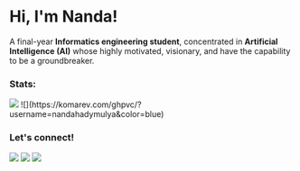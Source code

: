 # Hi, I'm Nanda!

A final-year **Informatics engineering student**, concentrated in **Artificial Intelligence (AI)** whose highly motivated, visionary, and have the capability to be a groundbreaker.

### Stats:
<p>
    <img src="https://github-readme-stats.vercel.app/api?username=nandahadymulya&hide=contribs,prs&show_icons=true&hide_border=true&title_color=000" />
    ![](https://komarev.com/ghpvc/?username=nandahadymulya&color=blue)
    <!--     <img src="https://github-readme-stats.vercel.app/api/top-langs/?username=nandahadymulya&layout=compact" height=150 /> -->
</p>

### Let's connect!
<p>
<!--     <a href="https://bagusfe.id" target="blank"><img src="https://img.shields.io/badge/Website-https://bagusfe.com-green?" /></a> -->
    <a href="https://linkedin.com/in/nandahadymulya" target="blank"><img src="https://img.shields.io/badge/Nanda_Hady_Mulya-30302f?style=flat&logo=linkedin" /></a>
    <a href="https://medium.com/@nandahadymulya" target="blank"><img src="https://img.shields.io/badge/Nanda_Hady_Mulya-30302f?style=flat&logo=medium" /></a>
    <a href="https://twitter.com/acronymcode" target="blank"><img src="https://img.shields.io/badge/@acronymcode-30302f?style=flat&logo=twitter" /></a>
<!--     <a href="https://www.paypal.me/gewdfe" target="blank"><img src="https://ionicabizau.github.io/badges/paypal.svg" /></a> -->
</p>

<!--
**nandahadymulya/nandahadymulya** is a ✨ _special_ ✨ repository because its `README.md` (this file) appears on your GitHub profile.

Here are some ideas to get you started:

- 🔭 I’m currently working on ...
- 🌱 I’m currently learning ...
- 👯 I’m looking to collaborate on ...
- 🤔 I’m looking for help with ...
- 💬 Ask me about ...
- 📫 How to reach me: ...
- 😄 Pronouns: ...
- ⚡ Fun fact: ...
-->
